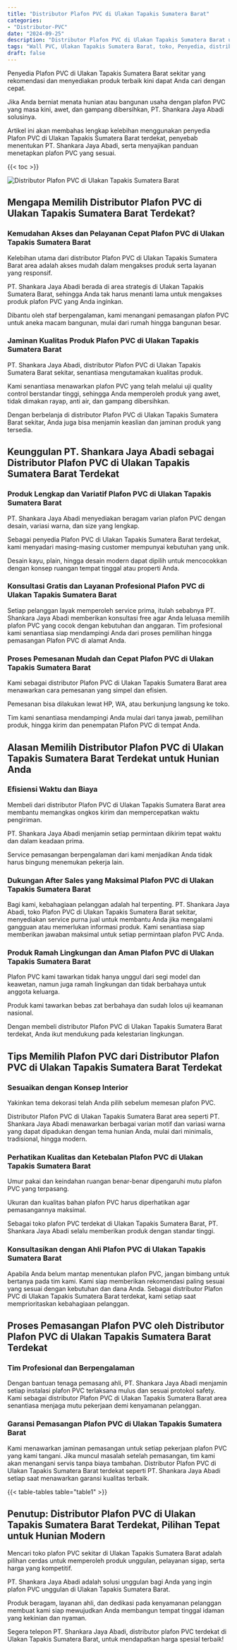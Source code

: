 ```yaml
---
title: "Distributor Plafon PVC di Ulakan Tapakis Sumatera Barat"
categories: 
- "Distributor-PVC"
date: "2024-09-25"
description: "Distributor Plafon PVC di Ulakan Tapakis Sumatera Barat untuk hunian, perkantoran, dan toko. Panel unggulan, beragam motif, variasi warna modern, dengan jasa pemasangan dikerjakan oleh tenaga ahli berpengalaman dan jaminan resmi!|Servis distribusi Plafon PVC di Ulakan Tapakis Sumatera Barat bagi keperluan rumah, perkantoran, atau toko, beserta produk terbaik dan penempatan oleh tenaga ahli berpengalaman dan jaminan resmi.|Alternatif Plafon PVC di Ulakan Tapakis Sumatera Barat yang terpercaya untuk hunian, kantor, serta ritel, bersama produk berkualitas dan pemasangan ditangani oleh tenaga ahli ahli serta jaminan resmi.|Distribusi Plafon PVC di Ulakan Tapakis Sumatera Barat bagi tempat tinggal, office, dan ritel, beserta produk berkualitas dan penempatan oleh tim berpengalaman, disertai beserta garansi resmi.}"
tags: "Wall PVC, Ulakan Tapakis Sumatera Barat, toko, Penyedia, distributor"
draft: false
---
```


Penyedia Plafon PVC di Ulakan Tapakis Sumatera Barat sekitar yang rekomendasi dan menyediakan produk terbaik kini dapat Anda cari dengan cepat.

Jika Anda berniat menata hunian atau bangunan usaha dengan plafon PVC yang masa kini, awet, dan gampang dibersihkan, PT. Shankara Jaya Abadi solusinya.

Artikel ini akan membahas lengkap kelebihan menggunakan penyedia Plafon PVC di Ulakan Tapakis Sumatera Barat terdekat, penyebab menentukan PT. Shankara Jaya Abadi, serta menyajikan panduan menetapkan plafon PVC yang sesuai.

{{< toc >}}

![Distributor Plafon PVC di Ulakan Tapakis Sumatera Barat](/images/Distributor-PVC/Distributor-Plafon-PVC-di-Ulakan-Tapakis-Sumatera-Barat.png)


## Mengapa Memilih Distributor Plafon PVC di Ulakan Tapakis Sumatera Barat Terdekat?

### Kemudahan Akses dan Pelayanan Cepat Plafon PVC di Ulakan Tapakis Sumatera Barat

Kelebihan utama dari distributor Plafon PVC di Ulakan Tapakis Sumatera Barat area adalah akses mudah dalam mengakses produk serta layanan yang responsif.

PT. Shankara Jaya Abadi berada di area strategis di Ulakan Tapakis Sumatera Barat, sehingga Anda tak harus menanti lama untuk mengakses produk plafon PVC yang Anda inginkan.

Dibantu oleh staf berpengalaman, kami menangani pemasangan plafon PVC untuk aneka macam bangunan, mulai dari rumah hingga bangunan besar.

### Jaminan Kualitas Produk Plafon PVC di Ulakan Tapakis Sumatera Barat

PT. Shankara Jaya Abadi, distributor Plafon PVC di Ulakan Tapakis Sumatera Barat sekitar, senantiasa mengutamakan kualitas produk.

Kami senantiasa menawarkan plafon PVC yang telah melalui uji quality control berstandar tinggi, sehingga Anda memperoleh produk yang awet, tidak dimakan rayap, anti air, dan gampang dibersihkan.

Dengan berbelanja di distributor Plafon PVC di Ulakan Tapakis Sumatera Barat sekitar, Anda juga bisa menjamin keaslian dan jaminan produk yang tersedia.

## Keunggulan PT. Shankara Jaya Abadi sebagai Distributor Plafon PVC di Ulakan Tapakis Sumatera Barat Terdekat

### Produk Lengkap dan Variatif Plafon PVC di Ulakan Tapakis Sumatera Barat

PT. Shankara Jaya Abadi menyediakan beragam varian plafon PVC dengan desain, variasi warna, dan size yang lengkap.

Sebagai penyedia Plafon PVC di Ulakan Tapakis Sumatera Barat terdekat, kami menyadari masing-masing customer mempunyai kebutuhan yang unik.

Desain kayu, plain, hingga desain modern dapat dipilih untuk mencocokkan dengan konsep ruangan tempat tinggal atau properti Anda.

### Konsultasi Gratis dan Layanan Profesional Plafon PVC di Ulakan Tapakis Sumatera Barat

Setiap pelanggan layak memperoleh service prima, itulah sebabnya PT. Shankara Jaya Abadi memberikan konsultasi free agar Anda leluasa memilih plafon PVC yang cocok dengan kebutuhan dan anggaran. Tim profesional kami senantiasa siap mendampingi Anda dari proses pemilihan hingga pemasangan Plafon PVC di alamat Anda.

### Proses Pemesanan Mudah dan Cepat Plafon PVC di Ulakan Tapakis Sumatera Barat

Kami sebagai distributor Plafon PVC di Ulakan Tapakis Sumatera Barat area menawarkan cara pemesanan yang simpel dan efisien.

Pemesanan bisa dilakukan lewat HP, WA, atau berkunjung langsung ke toko.

Tim kami senantiasa mendampingi Anda mulai dari tanya jawab, pemilihan produk, hingga kirim dan penempatan Plafon PVC di tempat Anda.

## Alasan Memilih Distributor Plafon PVC di Ulakan Tapakis Sumatera Barat Terdekat untuk Hunian Anda

### Efisiensi Waktu dan Biaya

Membeli dari distributor Plafon PVC di Ulakan Tapakis Sumatera Barat area membantu memangkas ongkos kirim dan mempercepatkan waktu pengiriman.

PT. Shankara Jaya Abadi menjamin setiap permintaan dikirim tepat waktu dan dalam keadaan prima.

Service pemasangan berpengalaman dari kami menjadikan Anda tidak harus bingung menemukan pekerja lain.

### Dukungan After Sales yang Maksimal Plafon PVC di Ulakan Tapakis Sumatera Barat

Bagi kami, kebahagiaan pelanggan adalah hal terpenting. PT. Shankara Jaya Abadi, toko Plafon PVC di Ulakan Tapakis Sumatera Barat sekitar, menyediakan service purna jual untuk membantu Anda jika mengalami gangguan atau memerlukan informasi produk. Kami senantiasa siap memberikan jawaban maksimal untuk setiap permintaan plafon PVC Anda.

### Produk Ramah Lingkungan dan Aman Plafon PVC di Ulakan Tapakis Sumatera Barat

Plafon PVC kami tawarkan tidak hanya unggul dari segi model dan keawetan, namun juga ramah lingkungan dan tidak berbahaya untuk anggota keluarga.

Produk kami tawarkan bebas zat berbahaya dan sudah lolos uji keamanan nasional.

Dengan membeli distributor Plafon PVC di Ulakan Tapakis Sumatera Barat terdekat, Anda ikut mendukung pada kelestarian lingkungan.

## Tips Memilih Plafon PVC dari Distributor Plafon PVC di Ulakan Tapakis Sumatera Barat Terdekat

### Sesuaikan dengan Konsep Interior

Yakinkan tema dekorasi telah Anda pilih sebelum memesan plafon PVC.

Distributor Plafon PVC di Ulakan Tapakis Sumatera Barat area seperti PT. Shankara Jaya Abadi menawarkan berbagai varian motif dan variasi warna yang dapat dipadukan dengan tema hunian Anda, mulai dari minimalis, tradisional, hingga modern.

### Perhatikan Kualitas dan Ketebalan Plafon PVC di Ulakan Tapakis Sumatera Barat

Umur pakai dan keindahan ruangan benar-benar dipengaruhi mutu plafon PVC yang terpasang.

Ukuran dan kualitas bahan plafon PVC harus diperhatikan agar pemasangannya maksimal.

Sebagai toko plafon PVC terdekat di Ulakan Tapakis Sumatera Barat, PT. Shankara Jaya Abadi selalu memberikan produk dengan standar tinggi.

### Konsultasikan dengan Ahli Plafon PVC di Ulakan Tapakis Sumatera Barat

Apabila Anda belum mantap menentukan plafon PVC, jangan bimbang untuk bertanya pada tim kami. Kami siap memberikan rekomendasi paling sesuai yang sesuai dengan kebutuhan dan dana Anda. Sebagai distributor Plafon PVC di Ulakan Tapakis Sumatera Barat terdekat, kami setiap saat memprioritaskan kebahagiaan pelanggan.

## Proses Pemasangan Plafon PVC oleh Distributor Plafon PVC di Ulakan Tapakis Sumatera Barat Terdekat

### Tim Profesional dan Berpengalaman

Dengan bantuan tenaga pemasang ahli, PT. Shankara Jaya Abadi menjamin setiap instalasi plafon PVC terlaksana mulus dan sesuai protokol safety. Kami sebagai distributor Plafon PVC di Ulakan Tapakis Sumatera Barat area senantiasa menjaga mutu pekerjaan demi kenyamanan pelanggan.

### Garansi Pemasangan Plafon PVC di Ulakan Tapakis Sumatera Barat

Kami menawarkan jaminan pemasangan untuk setiap pekerjaan plafon PVC yang kami tangani. Jika muncul masalah setelah pemasangan, tim kami akan menangani servis tanpa biaya tambahan. Distributor Plafon PVC di Ulakan Tapakis Sumatera Barat terdekat seperti PT. Shankara Jaya Abadi setiap saat menawarkan garansi kualitas terbaik.

{{< table-tables table="table1" >}}

## Penutup: Distributor Plafon PVC di Ulakan Tapakis Sumatera Barat Terdekat, Pilihan Tepat untuk Hunian Modern

Mencari toko plafon PVC sekitar di Ulakan Tapakis Sumatera Barat adalah pilihan cerdas untuk memperoleh produk unggulan, pelayanan sigap, serta harga yang kompetitif.

PT. Shankara Jaya Abadi adalah solusi unggulan bagi Anda yang ingin plafon PVC unggulan di Ulakan Tapakis Sumatera Barat.

Produk beragam, layanan ahli, dan dedikasi pada kenyamanan pelanggan membuat kami siap mewujudkan Anda membangun tempat tinggal idaman yang kekinian dan nyaman.

Segera telepon PT. Shankara Jaya Abadi, distributor plafon PVC terdekat di Ulakan Tapakis Sumatera Barat, untuk mendapatkan harga spesial terbaik!